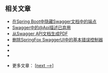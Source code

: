 ## 相关文章

+ [在Spring Boot中隐藏Swagger文档中的端点](docs/在SpringBoot中隐藏Swagger文档中的端点.md)
+ [Swagger中的@Api描述已弃用](docs/Swagger中的@Api描述已弃用.md)
+ [从Swagger API文档生成PDF](docs/从SwaggerAPI文档生成PDF.md)
+ [删除SpringFox SwaggerUI中的基本错误控制器](docs/删除SpringFox-SwaggerUI中的基本错误控制器.md)
+ []()
+ []()
+ []()

- 更多文章： [[next -->]](../spring-boot-swagger-2/README.md)